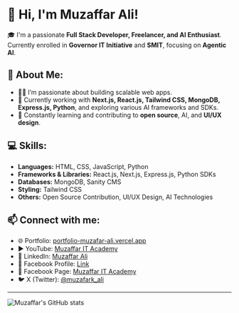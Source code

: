 # 👋 Hi, I'm Muzaffar Ali!

🎓 I'm a passionate **Full Stack Developer, Freelancer, and AI Enthusiast**.  
Currently enrolled in **Governor IT Initiative** and **SMIT**, focusing on **Agentic AI**.

## 🚀 About Me:
- 👨‍💻 I’m passionate about building scalable web apps.
- 🔭 Currently working with **Next.js, React.js, Tailwind CSS, MongoDB, Express.js, Python**, and exploring various AI frameworks and SDKs.
- 🌱 Constantly learning and contributing to **open source**, AI, and **UI/UX design**.

## 💻 Skills:
- **Languages:** HTML, CSS, JavaScript, Python  
- **Frameworks & Libraries:** React.js, Next.js, Express.js, Python SDKs  
- **Databases:** MongoDB, Sanity CMS   
- **Styling:** Tailwind CSS  
- **Others:** Open Source Contribution, UI/UX Design, AI Technologies  

## 📫 Connect with me:
- 🌐 Portfolio: [portfolio-muzafar-ali.vercel.app](https://portfolio-muzafar-ali.vercel.app/)  
- ▶️ YouTube: [Muzaffar IT Academy](https://youtube.com/@muzaffaritacademy)  
- 🔗 LinkedIn: [Muzaffar Ali](https://www.linkedin.com/in/muzaffar-ali-0b3939315/)  
- 📘 Facebook Profile: [Link](https://www.facebook.com/profile.php?id=100093557110026)  
- 📘 Facebook Page: [Muzaffar IT Academy](https://www.facebook.com/profile.php?id=61568580359502)  
- 🐦 X (Twitter): [@muzafark_ali](https://x.com/muzafark_ali?t=D3m5eyVd-toFI-_0Y96_aA&s=09)  

---

![Muzaffar's GitHub stats](https://github-readme-stats.vercel.app/api?username=MuzaffarAli13&show_icons=true&theme=radical)  
